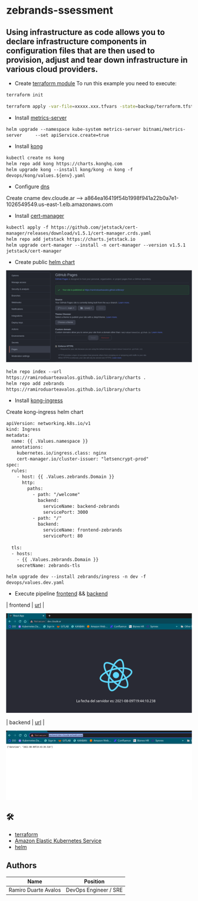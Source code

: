 # zebrands-ssessment

## Using infrastructure as code allows you to declare infrastructure components in configuration files that are then used to provision, adjust and tear down infrastructure in various cloud providers. 


* Create [terraform module](https://github.com/ramiroduarteavalos/terraform-eks) 
To run this example you need to execute:

```bash
terraform init 
```

```bash
terraform apply -var-file=xxxxx.xxx.tfvars -state=backup/terraform.tfstate.xxxxx.xxx 
```

* Install [metrics-server](https://artifacthub.io/packages/helm/bitnami/metrics-server)

```
helm upgrade --namespace kube-system metrics-server bitnami/metrics-server     --set apiService.create=true
```

* Install [kong](https://artifacthub.io/packages/helm/kong/kong)

```
kubectl create ns kong
helm repo add kong https://charts.konghq.com
helm upgrade kong --install kong/kong -n kong -f devops/kong/values.${env}.yaml
```

* Configure [dns](https://cloudflare.com)

Create cname dev.cloude.ar --> a864ea16419f54b1998f941a22b0a7e1-1026549549.us-east-1.elb.amazonaws.com 

* Install [cert-manager](https://cert-manager.io/docs/installation/helm/)

```
kubectl apply -f https://github.com/jetstack/cert-manager/releases/download/v1.5.1/cert-manager.crds.yaml
helm repo add jetstack https://charts.jetstack.io
helm upgrade cert-manager --install -n cert-manager --version v1.5.1 jetstack/cert-manager
```

* Create public [helm chart](https://ramiroduarteavalos.github.io/library/charts)

![](images/githubpages.png)

```
helm repo index --url https://ramiroduarteavalos.github.io/library/charts .
helm repo add zebrands https://ramiroduarteavalos.github.io/library/charts
```

* Install [kong-ingress](https://github.com/ramiroduarteavalos/ingress)

Create kong-ingress helm chart

```
apiVersion: networking.k8s.io/v1
kind: Ingress
metadata:
  name: {{ .Values.namespace }}
  annotations:
    kubernetes.io/ingress.class: nginx
    cert-manager.io/cluster-issuer: "letsencrypt-prod"
spec:
  rules:
    - host: {{ .Values.zebrands.Domain }}
      http:
        paths:
          - path: "/welcome"
            backend:
              serviceName: backend-zebrands
              servicePort: 3000
          - path: "/"
            backend:
              serviceName: frontend-zebrands
              servicePort: 80 

  tls:
  - hosts:
    - {{ .Values.zebrands.Domain }}
    secretName: zebrands-tls

```

```
helm upgrade dev --install zebrands/ingress -n dev -f devops/values.dev.yaml 
```

* Execute pipeline [frontend](https://gitlab.com/ramiroduarteavalos/frontend/) && [backend](https://gitlab.com/ramiroduarteavalos/backend/)

| frontend | [url](https://dev.cloude.ar/) |

![](images/react.png)

| backend | [url](https://backend.dev.cloude.ar/welcome/) |

![](images/python.png)

## 🛠️

* [terraform](https://registry.terraform.io/modules/terraform-aws-modules/eks/aws/latest) 
* [Amazon Elastic Kubernetes Service](https://aws.amazon.com/es/eks/?whats-new-cards.sort-by=item.additionalFields.postDateTime&whats-new-cards.sort-order=desc&eks-blogs.sort-by=item.additionalFields.createdDate&eks-blogs.sort-order=desc)
* [helm](https://helm.sh/)

## Authors
| Name | Position |
| ------ | ------ |
| Ramiro Duarte Avalos | DevOps Engineer / SRE |
